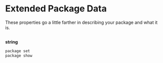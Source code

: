 # Extended Package Data

These properties go a little farther in describing your package and what it is.


## 
**string**


```bash
package set 
package show 
```
